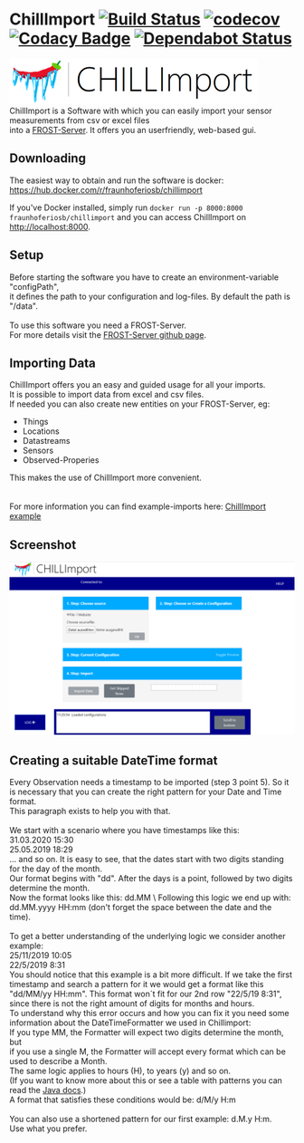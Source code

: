 # ChillImport [![Build Status](https://api.travis-ci.com/FraunhoferIOSB/ChillImport.svg?branch=master)](https://travis-ci.com/FraunhoferIOSB/ChillImport) [![codecov](https://codecov.io/gh/FraunhoferIOSB/ChillImport/branch/master/graph/badge.svg)](https://codecov.io/gh/FraunhoferIOSB/ChillImport) [![Codacy Badge](https://api.codacy.com/project/badge/Grade/6810ee95249341248d1e696a3b177101)](https://www.codacy.com/gh/FraunhoferIOSB/ChillImport?utm_source=github.com&utm_medium=referral&utm_content=FraunhoferIOSB/ChillImport&utm_campaign=Badge_Grade) [![Dependabot Status](https://api.dependabot.com/badges/status?host=github&repo=FraunhoferIOSB/ChillImport)](https://dependabot.com)

<img src="https://github.com/FraunhoferIOSB/ChillImport/blob/master/src/main/resources/static/images/logo.png" width="439" height="80"></img>\
ChillImport is a Software with which you can easily import your sensor measurements
from csv or excel files \
into a [FROST-Server](https://github.com/FraunhoferIOSB/FROST-Server). It offers
you an userfriendly, web-based gui.

## Downloading

The easiest way to obtain and run the software is docker:\
<https://hub.docker.com/r/fraunhoferiosb/chillimport>

If you've Docker installed, simply run
`docker run -p 8000:8000 fraunhoferiosb/chillimport` and you can access
ChillImport on [http://localhost:8000](http://localhost:8000).

## Setup

Before starting the software you have to create an environment-variable
"configPath", \
it defines the path to your configuration and log-files. By default the path is "/data".
\
\
To use this software you need a FROST-Server.\
For more details visit the
[FROST-Server github page](https://github.com/FraunhoferIOSB/FROST-Server).

## Importing Data

ChillImport offers you an easy and guided usage for all your imports. \
It is possible to import data from excel and csv files.\
If needed you can also create new entities on your FROST-Server, eg:

- Things
- Locations
- Datastreams
- Sensors
- Observed-Properies

This makes the use of ChillImport more convenient. \
\
\
For more information you can find example-imports here: [ChillImport example](Example/ImportExample01.md)

## Screenshot

![](Example/screenshot.png)

## Creating a suitable DateTime format

Every Observation needs a timestamp to be imported (step 3 point 5). So it is
necessary that you can create the right pattern for your Date and Time format.\
This paragraph exists to help you with that. \
\
We start with a scenario where you have timestamps like this:\
31.03.2020 15:30 \
25.05.2019 18:29 \
... and so on. It is easy to see, that the dates start with two digits standing
for the day of the month.\
Our format begins with "dd". After the days is a point, followed by two digits determine
the month.\
Now the format looks like this: dd.MM \ Following this logic we end up with:
dd.MM.yyyy HH:mm (don't forget the space between the date and the time).\
\
To get a better understanding of the underlying logic we consider another
example:\
25/11/2019 10:05\
22/5/2019 8:31\
You should notice that this example is a bit more difficult. If we take the first
timestamp and search a pattern for it we would get a format like this "dd/MM/yy HH:mm".
This format won´t fit for our 2nd row "22/5/19 8:31", since there is not the right
amount of digits for months and hours.\
To understand why this error occurs and how you can fix it you need some
information about the DateTimeFormatter we used in Chillimport: \
If you type MM, the Formatter will expect two digits determine the month, but \
if you use a single M, the Formatter will accept every format which can be used
to describe a Month.\
The same logic applies to hours (H), to years (y) and so on. \
(If you want to know more about this or see a table with patterns you can read
the
[Java docs](https://docs.oracle.com/javase/8/docs/api/java/time/format/DateTimeFormatterBuilder.html#appendPattern-java.lang.String-).)
\
A format that satisfies these conditions would be: d/M/y H:m \
\
You can also use a shortened pattern for our first example: d.M.y H:m. \
Use what you prefer.
